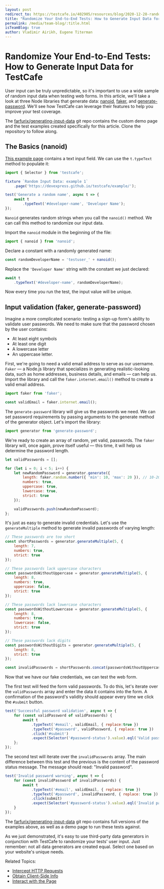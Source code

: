 ```yaml
---
layout: post
redirect_to: https://testcafe.io/402905/resources/blog/2020-12-28-randomize-your-end-to-end-tests-how-to-generate-input-data-for-testcafe
title: "Randomize Your End-to-End Tests: How to Generate Input Data for TestCafe"
permalink: /media/team-blog/:title.html
isTeamBlog: true
author: Vladimir Airikh, Eugene Titerman
---
```

# Randomize Your End-to-End Tests: How to Generate Input Data for TestCafe

User input can be truly unpredictable, so it's important to use a wide sample of random input data when testing web forms. In this article, we'll take a look at three Node libraries that generate data: [nanoid](https://github.com/ai/nanoid), [faker](https://github.com/marak/Faker.js/), and [generate-password](https://github.com/brendanashworth/generate-password). We'll see how TestCafe can leverage their features to help you improve your test coverage.

<!--more-->

The [farfurix/generating-input-data](https://github.com/Farfurix/Generating-input-data) git repo contains the custom demo page and the test examples created specifically for this article. Clone the repository to follow along.

## The Basics (nanoid)

[This example page](https://devexpress.github.io/testcafe/example/) contains a text input field. We can use the `t.typeText` method to populate it:

```js
import { Selector } from 'testcafe';

fixture `Random Input Data: example 1`
    .page('https://devexpress.github.io/testcafe/example/');

test('Generate a random name', async t => {
    await t
        .typeText('#developer-name', 'Developer Name');
});
```

`Nanoid` generates random strings when you call the `nanoid()` method. We can call this method to randomize our input data.

Import the `nanoid` module in the beginning of the file:

```js
import { nanoid } from 'nanoid';
```

Declare a constant with a randomly generated name:

```js
const randomDeveloperName = 'testuser_' + nanoid();
```

Replace the `'Developer Name'` string with the constant we just declared:

```js
await t
    .typeText('#developer-name', randomDeveloperName);
```

Now every time you run the test, the input value will be unique.

## Input validation (faker, generate-password)

Imagine a more complicated scenario: testing a sign-up form's ability to validate user passwords. We need to make sure that the password chosen by the user contains:

* At least eight symbols
* At least one digit
* A lowercase letter
* An uppercase letter.

First, we're going to need a valid email address to serve as our username. `Faker` — a Node.js library that specializes in generating realistic-looking data, such as home addresses, business details, and emails — can help us. Import the library and call the `faker.internet.email()` method to create a valid email address.

```js
import faker from 'faker';

const validEmail = faker.internet.email();
```

The `generate-password` library will give us the passwords we need. We can set password requirements by passing arguments to the generate method of the generator object. Let's import the library:

```js
import generator from 'generate-password';
```

We're ready to create an array of random, yet valid, passwords. The `faker` library will, once again, prove itself useful — this time, it will help us determine the password length.

```js
let validPasswords = [];

for (let i = 0; i < 5; i++) {
    let newRandomPassword = generator.generate({
        length: faker.random.number({ 'min': 10, 'max': 20 }), // 10-20 characters long
        numbers: true,
        uppercase: true,
        lowercase: true,
        strict: true
    });

    validPasswords.push(newRandomPassword);
};
```

It's just as easy to generate invalid credentials. Let's use the `generateMultiple` method to generate invalid passwords of varying length:

```js
// These passwords are too short
const shortPasswords = generator.generateMultiple(5, {
    length: 7,
    numbers: true,
    strict: true
});

// These passwords lack uppercase characters
const passwordsWithoutUppercase = generator.generateMultiple(5, {
    length: 8,
    numbers: true,
    uppercase: false,
    strict: true
});

// These passwords lack lowercase characters
const passwordsWithoutLowercase = generator.generateMultiple(5, {
    length: 8,
    numbers: true,
    lowercase: false,
    strict: true
});

// These passwords lack digits
const passwordsWithoutDigits = generator.generateMultiple(5, {
    length: 8,
    strict: true
});

const invalidPasswords = shortPasswords.concat(passwordsWithoutUppercase, passwordsWithoutLowercase, passwordsWithoutDigits);
```

Now that we have our fake credentials, we can test the web form.

The first test will feed the form valid passwords. To do this, let's iterate over the `validPasswords` array and enter the data it contains into the form. A confirmation of the password's validity should appear every time we click the `#submit` button.

```js
test('Successful password validation', async t => {
    for (const validPassword of validPasswords) {
        await t
            .typeText('#email', validEmail, { replace:true })
            .typeText('#password', validPassword, { replace: true })
            .click('#submit')
            .expect(Selector('#password-status').value).eql('Valid password with a length of ' + validPassword.length);
    };
});
```

The second test will iterate over the `invalidPasswords` array. The main difference between this test and the previous is the content of the password status message. The message should read: "Invalid password".

```js
test('Invalid password warning', async t => {
    for (const invalidPassword of invalidPasswords) {
        await t
            .typeText('#email', validEmail, { replace: true })
            .typeText('#password', invalidPassword, { replace: true })
            .click(submit)
            .expect(Selector('#password-status').value).eql('Invalid password');
    }
});
```

The [farfurix/generating-input-data](https://github.com/Farfurix/Generating-input-data) git repo contains full versions of the examples above, as well as a demo page to run these tests against.

As we just demonstrated, it's easy to use third-party data generators in conjunction with TestCafe to randomize your tests' user input. Just remember: not all data generators are created equal. Select one based on your website's unique needs.

Related Topics:

* [Intercept HTTP Requests](https://devexpress.github.io/testcafe/documentation/guides/advanced-guides/intercept-http-requests.html)
* [Obtain Client-Side Info](https://devexpress.github.io/testcafe/documentation/guides/basic-guides/obtain-client-side-info.html)
* [Interact with the Page](https://devexpress.github.io/testcafe/documentation/guides/basic-guides/interact-with-the-page.html)
